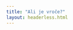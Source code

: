 ```yaml
---
title: "Ali je vroče?"
layout: headerless.html
---
```


<div id="vroce">
    <script type="module">
        import { render } from 'solid-js/web';
        import { AliJeVroce } from '/code/ali-je-vroce/vroce.jsx';
        render(() => AliJeVroce(), document.getElementById('vroce'));
    </script>
</div>
